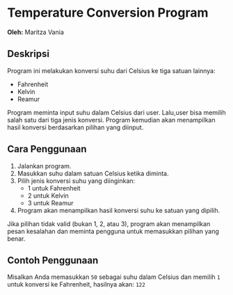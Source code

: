 # Temperature Conversion Program

**Oleh:** Maritza Vania

## Deskripsi

Program ini melakukan konversi suhu dari Celsius ke tiga satuan lainnya:
- Fahrenheit
- Kelvin
- Reamur

Program meminta input suhu dalam Celsius dari user. Lalu,user bisa memilih salah satu dari tiga jenis konversi. Program kemudian akan menampilkan hasil konversi berdasarkan pilihan yang diinput.

## Cara Penggunaan

1. Jalankan program.
2. Masukkan suhu dalam satuan Celsius ketika diminta.
3. Pilih jenis konversi suhu yang diinginkan:
   - 1 untuk Fahrenheit
   - 2 untuk Kelvin
   - 3 untuk Reamur
4. Program akan menampilkan hasil konversi suhu ke satuan yang dipilih.

Jika pilihan tidak valid (bukan 1, 2, atau 3), program akan menampilkan pesan kesalahan dan meminta pengguna untuk memasukkan pilihan yang benar.

## Contoh Penggunaan

Misalkan Anda memasukkan `50` sebagai suhu dalam Celsius dan memilih `1` untuk konversi ke Fahrenheit, hasilnya akan: `122`

